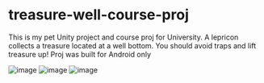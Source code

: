 # treasure-well-course-proj
This is my pet Unity project and course proj for University. A lepricon collects a treasure located at a well bottom. You should avoid traps and lift treasure up! Proj was built for Android only




![image](https://user-images.githubusercontent.com/56413891/126699220-38959456-e382-4dc2-8210-63653303cc96.png)
![image](https://user-images.githubusercontent.com/56413891/126699480-49dc5689-9000-4583-862e-564e7dd331c5.png)
![image](https://user-images.githubusercontent.com/56413891/126699529-1c609b9f-89c3-42cd-b391-439f1f4658a2.png)
